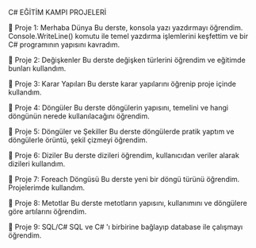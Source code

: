 C# EĞİTİM KAMPI PROJELERİ

📍 Proje 1: Merhaba Dünya
Bu derste, konsola yazı yazdırmayı öğrendim. Console.WriteLine() komutu ile temel yazdırma işlemlerini keşfettim ve bir C# programının yapısını kavradım.

📍 Proje 2: Değişkenler
Bu derste değişken türlerini öğrendim ve eğitimde bunları kullandım.

📍 Proje 3: Karar Yapıları
Bu derste karar yapılarını öğrenip proje içinde kullandım.

📍 Proje 4: Döngüler
Bu derste döngülerin yapısını, temelini ve hangi döngünün nerede kullanılacağını öğrendim.

📍 Proje 5: Döngüler ve Şekiller
Bu derste döngülerde pratik yaptım ve döngülerle örüntü, şekil çizmeyi öğrendim.

📍 Proje 6: Diziler
Bu derste dizileri öğrendim, kullanıcıdan veriler alarak dizileri kullandım.

📍 Proje 7: Foreach Döngüsü
Bu derste yeni bir döngü türünü öğrendim. Projelerimde kullandım.

📍 Proje 8: Metotlar
Bu derste metotların yapısını, kullanımını ve döngülere göre artılarını öğrendim.

📍 Proje 9: SQL/C#
SQL ve C# 'ı birbirine bağlayıp database ile çalışmayı öğrendim.
